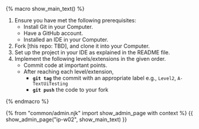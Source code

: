 {% macro show_main_text() %}
<div id="main">

<div id="title">

</div>
<div id="body">

1. Ensure you have met the following prerequisites:
   * Install Git in your Computer.
   * Have a GitHub account.
   * Installed an IDE in your Computer.
1. Fork [this repo: TBD], and clone it into your Computer.
1. Set up the project in your IDE as explained in the README file.
1. Implement the following levels/extensions in the given order.
   * Commit code at important points.
   * After reaching each level/extension,
     * **`git tag`** the commit with an appropriate label e.g., `Level2`, `A-TextUiTesting`
     * **`git push`** the code to your fork
<include src="dukeFragment.md" boilerplate var-header="**Duke - Level 1: Greet, Echo, Exit**" var-fragment="text.md#level1" />
<include src="dukeFragment.md" boilerplate var-header="**Duke - Level 2: Add, List**" var-fragment="text.md#level2" />
<include src="dukeFragment.md" boilerplate var-header="**Duke - Level 3: Mark as Done**" var-fragment="text.md#level3" />
<include src="dukeFragment.md" boilerplate var-header="**Duke - Level 4: ToDo, Event, Deadline**" var-fragment="text.md#level4" />
<include src="dukeFragment.md" boilerplate var-header="**Duke - Ext: A-TextUiTesting**" var-fragment="extensions.mbdf#A-TextUiTesting" />
<include src="dukeFragment.md" boilerplate var-header="**Duke - Level 5: Handle Errors**" var-fragment="text.md#level5" />
<include src="dukeFragment.md" boilerplate var-header="**Duke - Level 6: Delete**" var-fragment="text.md#level6" />
<include src="dukeFragment.md" boilerplate var-header="**Duke - Ext: A-Enums** `[if applicable]`" var-fragment="extensions.mbdf#A-Enums" />

</div>
</div>
{% endmacro %}

{% from "common/admin.njk" import show_admin_page with context %}
{{ show_admin_page("ip-w02", show_main_text) }}